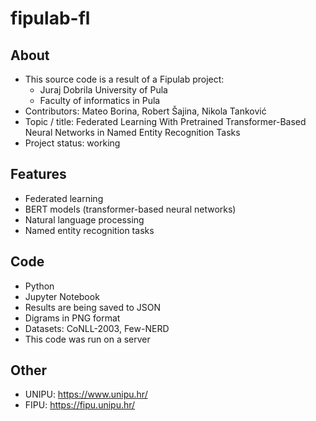 # fipulab-fl

## About

* This source code is a result of a Fipulab project:
  * Juraj Dobrila University of Pula
  * Faculty of informatics in Pula
* Contributors: Mateo Borina, Robert Šajina, Nikola Tanković
* Topic / title: Federated Learning With Pretrained Transformer-Based Neural Networks in Named Entity Recognition Tasks
* Project status: working

## Features

* Federated learning
* BERT models (transformer-based neural networks)
* Natural language processing
* Named entity recognition tasks

## Code

* Python
* Jupyter Notebook
* Results are being saved to JSON
* Digrams in PNG format
* Datasets: CoNLL-2003, Few-NERD
* This code was run on a server

## Other

* UNIPU: https://www.unipu.hr/
* FIPU: https://fipu.unipu.hr/